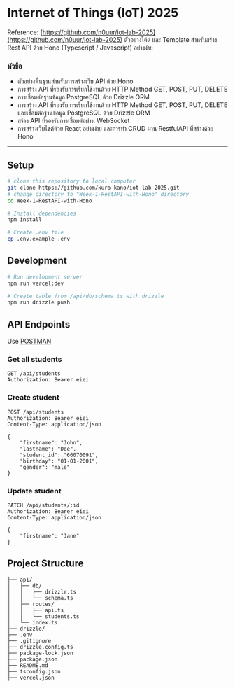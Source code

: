 # Internet of Things (IoT) 2025

Reference: [https://github.com/n0uur/iot-lab-2025](https://github.com/n0uur/iot-lab-2025)
ตัวอย่างโค้ด และ Template สำหรับสร้าง Rest API ด้วย Hono (Typescript / Javascript) อย่างง่าย

### หัวข้อ

- ตัวอย่างพื้นฐานสำหรับการสร้างเว็บ API ด้วย Hono
- การสร้าง API ที่รองรับการเรียกใช้งานด้วย HTTP Method GET, POST, PUT, DELETE
- การเชื่อมต่อฐานข้อมูล PostgreSQL ด้วย Drizzle ORM
- การสร้าง API ที่รองรับการเรียกใช้งานด้วย HTTP Method GET, POST, PUT, DELETE และเชื่อมต่อฐานข้อมูล PostgreSQL ด้วย Drizzle ORM
- สร้าง API ที่รองรับการเชื่อมต่อผ่าน WebSocket
- การสร้างเว็บไซต์ด้วย React อย่างง่าย และการทำ CRUD ผ่าน RestfulAPI ที่สร้างด้วย Hono

---

## Setup
```bash
# clone this repository to local computer
git clone https://github.com/kuro-kano/iot-lab-2025.git
# change directory to "Week-1-RestAPI-with-Hono" directory
cd Week-1-RestAPI-with-Hono

# Install dependencies
npm install

# Create .env file
cp .env.example .env
```

## Development
```bash
# Run development server
npm run vercel:dev

# Create table from /api/db/schema.ts with drizzle
npm run drizzle push
```

## API Endpoints

Use [POSTMAN](https://www.postman.com/)

### Get all students
```http
GET /api/students
Authorization: Bearer eiei
```

### Create student
```http
POST /api/students
Authorization: Bearer eiei
Content-Type: application/json

{
    "firstname": "John",
    "lastname": "Doe",
    "student_id": "66070091",
    "birthday": "01-01-2001",
    "gender": "male"
}
```

### Update student
```http
PATCH /api/students/:id
Authorization: Bearer eiei
Content-Type: application/json

{
    "firstname": "Jane"
}
```

## Project Structure
```
├── api/
│   ├── db/
│   │   ├── drizzle.ts
│   │   └── schema.ts
│   ├── routes/
│   │   ├── api.ts
│   │   └── students.ts
│   └── index.ts
├── drizzle/
├── .env
├── .gitignore
├── drizzle.config.ts
├── package-lock.json
├── package.json
├── README.md
├── tsconfig.json
├── vercel.json
```
